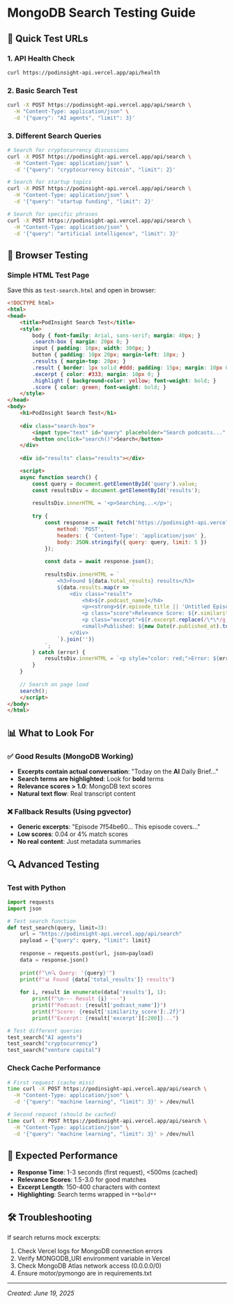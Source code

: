 # MongoDB Search Testing Guide

## 🚀 Quick Test URLs

### 1. API Health Check
```bash
curl https://podinsight-api.vercel.app/api/health
```

### 2. Basic Search Test
```bash
curl -X POST https://podinsight-api.vercel.app/api/search \
  -H "Content-Type: application/json" \
  -d '{"query": "AI agents", "limit": 3}'
```

### 3. Different Search Queries
```bash
# Search for cryptocurrency discussions
curl -X POST https://podinsight-api.vercel.app/api/search \
  -H "Content-Type: application/json" \
  -d '{"query": "cryptocurrency bitcoin", "limit": 2}'

# Search for startup topics
curl -X POST https://podinsight-api.vercel.app/api/search \
  -H "Content-Type: application/json" \
  -d '{"query": "startup funding", "limit": 2}'

# Search for specific phrases
curl -X POST https://podinsight-api.vercel.app/api/search \
  -H "Content-Type: application/json" \
  -d '{"query": "artificial intelligence", "limit": 3}'
```

## 🧪 Browser Testing

### Simple HTML Test Page
Save this as `test-search.html` and open in browser:

```html
<!DOCTYPE html>
<html>
<head>
    <title>PodInsight Search Test</title>
    <style>
        body { font-family: Arial, sans-serif; margin: 40px; }
        .search-box { margin: 20px 0; }
        input { padding: 10px; width: 300px; }
        button { padding: 10px 20px; margin-left: 10px; }
        .results { margin-top: 20px; }
        .result { border: 1px solid #ddd; padding: 15px; margin: 10px 0; }
        .excerpt { color: #333; margin: 10px 0; }
        .highlight { background-color: yellow; font-weight: bold; }
        .score { color: green; font-weight: bold; }
    </style>
</head>
<body>
    <h1>PodInsight Search Test</h1>
    
    <div class="search-box">
        <input type="text" id="query" placeholder="Search podcasts..." value="AI agents">
        <button onclick="search()">Search</button>
    </div>
    
    <div id="results" class="results"></div>

    <script>
    async function search() {
        const query = document.getElementById('query').value;
        const resultsDiv = document.getElementById('results');
        
        resultsDiv.innerHTML = '<p>Searching...</p>';
        
        try {
            const response = await fetch('https://podinsight-api.vercel.app/api/search', {
                method: 'POST',
                headers: { 'Content-Type': 'application/json' },
                body: JSON.stringify({ query: query, limit: 5 })
            });
            
            const data = await response.json();
            
            resultsDiv.innerHTML = `
                <h3>Found ${data.total_results} results</h3>
                ${data.results.map(r => `
                    <div class="result">
                        <h4>${r.podcast_name}</h4>
                        <p><strong>${r.episode_title || 'Untitled Episode'}</strong></p>
                        <p class="score">Relevance Score: ${r.similarity_score.toFixed(2)}</p>
                        <p class="excerpt">${r.excerpt.replace(/\*\*/g, '<span class="highlight">')}</p>
                        <small>Published: ${new Date(r.published_at).toLocaleDateString()}</small>
                    </div>
                `).join('')}
            `;
        } catch (error) {
            resultsDiv.innerHTML = `<p style="color: red;">Error: ${error.message}</p>`;
        }
    }
    
    // Search on page load
    search();
    </script>
</body>
</html>
```

## 📊 What to Look For

### ✅ Good Results (MongoDB Working)
- **Excerpts contain actual conversation**: "Today on the **AI** Daily Brief..."
- **Search terms are highlighted**: Look for **bold** terms
- **Relevance scores > 1.0**: MongoDB text scores
- **Natural text flow**: Real transcript content

### ❌ Fallback Results (Using pgvector)
- **Generic excerpts**: "Episode 7f54be60... This episode covers..."
- **Low scores**: 0.04 or 4% match scores
- **No real content**: Just metadata summaries

## 🔍 Advanced Testing

### Test with Python
```python
import requests
import json

# Test search function
def test_search(query, limit=3):
    url = "https://podinsight-api.vercel.app/api/search"
    payload = {"query": query, "limit": limit}
    
    response = requests.post(url, json=payload)
    data = response.json()
    
    print(f"\n🔍 Query: '{query}'")
    print(f"📊 Found {data['total_results']} results")
    
    for i, result in enumerate(data['results'], 1):
        print(f"\n--- Result {i} ---")
        print(f"Podcast: {result['podcast_name']}")
        print(f"Score: {result['similarity_score']:.2f}")
        print(f"Excerpt: {result['excerpt'][:200]}...")

# Test different queries
test_search("AI agents")
test_search("cryptocurrency")
test_search("venture capital")
```

### Check Cache Performance
```bash
# First request (cache miss)
time curl -X POST https://podinsight-api.vercel.app/api/search \
  -H "Content-Type: application/json" \
  -d '{"query": "machine learning", "limit": 3}' > /dev/null

# Second request (should be cached)
time curl -X POST https://podinsight-api.vercel.app/api/search \
  -H "Content-Type: application/json" \
  -d '{"query": "machine learning", "limit": 3}' > /dev/null
```

## 🎯 Expected Performance

- **Response Time**: 1-3 seconds (first request), <500ms (cached)
- **Relevance Scores**: 1.5-3.0 for good matches
- **Excerpt Length**: 150-400 characters with context
- **Highlighting**: Search terms wrapped in `**bold**`

## 🛠️ Troubleshooting

If search returns mock excerpts:
1. Check Vercel logs for MongoDB connection errors
2. Verify MONGODB_URI environment variable in Vercel
3. Check MongoDB Atlas network access (0.0.0.0/0)
4. Ensure motor/pymongo are in requirements.txt

---

*Created: June 19, 2025*